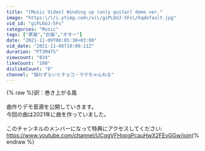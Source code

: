 ```yaml
---
title: "[Music Video] Winding up (only guitar) demo ver."
image: "https:\/\/i.ytimg.com\/vi\/giPL6UJ-5Fs\/hqdefault.jpg"
vid_id: "giPL6UJ-5Fs"
categories: "Music"
tags: ["黒猫","白猫","ギター"]
date: "2021-11-09T00:05:38+03:00"
vid_date: "2021-11-08T10:00:11Z"
duration: "PT3M47S"
viewcount: "834"
likeCount: "100"
dislikeCount: "0"
channel: "猫わずらいとチョコ・ラテちゃんねる"
---
```

{% raw %}訳：巻き上がる風<br /><br />曲作りデモ音源を公開していきます。<br />今回の曲は2021年に曲を作っていました。<br /><br />このチャンネルのメンバーになって特典にアクセスしてください:<br /><a rel="nofollow" target="blank" href="https://www.youtube.com/channel/UCggVFHopgPcauHwX2FEvGGw/join">https://www.youtube.com/channel/UCggVFHopgPcauHwX2FEvGGw/join</a>{% endraw %}
